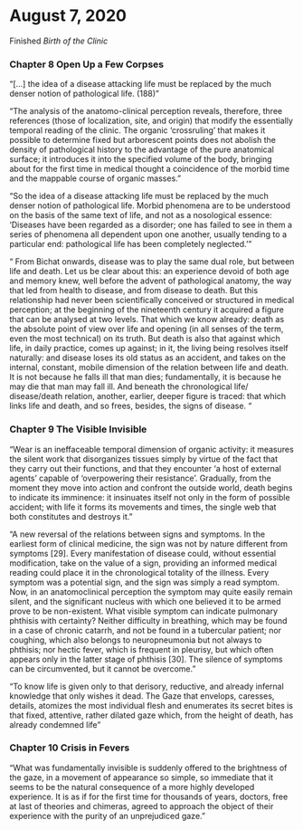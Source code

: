 
# August 7, 2020

Finished *Birth of the Clinic*

### Chapter 8 Open Up a Few Corpses

“[…] the idea of a disease attacking life must be replaced by the much denser notion of pathological life. (188)”

“The analysis of the anatomo-clinical perception reveals, therefore, 
three references (those of localization, site, and origin) that modify 
the essentially temporal reading of the clinic. The organic ‘cross­ruling’ that makes it possible to determine fixed but arborescent 
points does not abolish the density of pathological history to the 
advantage of the pure anatomical surface; it introduces it into the 
specified volume of the body, bringing about for the first time in 
medical thought a coincidence of the morbid time and the mappable 
course of organic masses.”

“So the idea of a disease attacking life 
must be replaced by the much denser notion of pathological life. 
Morbid phenomena are to be understood on the basis of the same 
text of life, and not as a nosological essence: ‘Diseases have been 
regarded as a disorder; one has failed to see in them a series of 
phenomena all dependent upon one another, usually tending to a 
particular end: pathological life has been completely neglected.’”


“ From Bichat onwards, disease was to play 
the same dual role, but between life and death. Let us be clear about 
this: an experience devoid of both age and memory knew, well 
before the advent of pathological anatomy, the way that led from 
health to disease, and from disease to death. But this relationship 
had never been scientifically conceived or structured in medical 
perception; at the beginning of the nineteenth century it acquired a 
figure that can be analysed at two levels. That which we know 
already: death as the absolute point of view over life and opening (in 
all senses of the term, even the most technical) on its truth. But 
death is also that against which life, in daily practice, comes up 
against; in it, the living being resolves itself naturally: and disease 
loses its old status as an accident, and takes on the internal, 
constant, mobile dimension of the relation between life and death. It 
is not because he falls ill that man dies; fundamentally, it is because 
he may die that man may fall ill. And beneath the chronological life/ 
disease/death relation, another, earlier, deeper figure is traced: that 
which links life and death, and so frees, besides, the signs of disease. “

### Chapter 9 The Visible Invisible

“Wear is an ineffaceable temporal dimension of organic 
activity: it measures the silent work that disorganizes tissues simply by 
virtue of the fact that they carry out their functions, and that they 
encounter ‘a host of external agents’ capable of ‘overpowering their 
resistance’. Gradually, from the moment they move into action and 
confront the outside world, death begins to indicate its imminence: it 
insinuates itself not only in the form of possible accident; with life it 
forms its movements and times, the single web that both constitutes and 
destroys it.”

“A new reversal of the relations between signs and symptoms. In 
the earliest form of clinical medicine, the sign was not by nature 
different from symptoms [29]. Every manifestation of disease could, 
without essential modification, take on the value of a sign, providing 
an informed medical reading could place it in the chronological 
totality of the illness. Every symptom was a potential sign, and the 
sign was simply a read symptom. Now, in an anatomoclinical 
perception the symptom may quite easily remain silent, and the 
significant nucleus with which one believed it to be armed prove to 
be non-existent. What visible symptom can indicate pulmonary 
phthisis with certainty? Neither difficulty in breathing, which may be 
found in a case of chronic catarrh, and not be found in a tubercular 
patient; nor coughing, which also belongs to neuropneumonia but 
not always to phthisis; nor hectic fever, which is frequent in pleurisy, 
but which often appears only in the latter stage of phthisis [30]. The 
silence of symptoms can be circumvented, but it cannot be overcome.”

“To know life is given only to that derisory, 
reductive, and already infernal knowledge that only wishes it dead. 
The Gaze that envelops, caresses, details, atomizes the most 
individual flesh and enumerates its secret bites is that fixed, attentive, 
rather dilated gaze which, from the height of death, has already 
condemned life”

### Chapter 10 Crisis in Fevers

“What was fundamentally invisible is suddenly offered to 
the brightness of the gaze, in a movement of appearance so simple, so 
immediate that it seems to be the natural consequence of a more 
highly developed experience. It is as if for the first time for thousands 
of years, doctors, free at last of theories and chimeras, agreed to 
approach the object of their experience with the purity of an 
unprejudiced gaze.”
